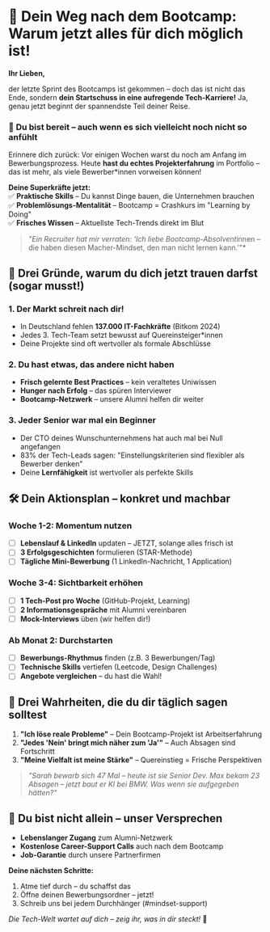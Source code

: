 # 🌟 **Dein Weg nach dem Bootcamp: Warum jetzt alles für dich möglich ist!**  

**Ihr Lieben,**  

der letzte Sprint des Bootcamps ist gekommen – doch das ist nicht das Ende, sondern **dein Startschuss in eine aufregende Tech-Karriere!** Ja, genau jetzt beginnt der spannendste Teil deiner Reise.  

### 🚀 **Du bist bereit – auch wenn es sich vielleicht noch nicht so anfühlt**  
Erinnere dich zurück: Vor einigen Wochen warst du noch am Anfang im Bewerbungsprozess. Heute **hast du echtes Projekterfahrung** im Portfolio – das ist mehr, als viele Bewerber*innen vorweisen können!  

**Deine Superkräfte jetzt:**  
✅ **Praktische Skills** – Du kannst Dinge bauen, die Unternehmen brauchen  
✅ **Problemlösungs-Mentalität** – Bootcamp = Crashkurs im "Learning by Doing"  
✅ **Frisches Wissen** – Aktuellste Tech-Trends direkt im Blut  

> *"Ein Recruiter hat mir verraten: 'Ich liebe Bootcamp-Absolvent*innen – die haben diesen Macher-Mindset, den man nicht lernen kann.'"*  

## 💪 **Drei Gründe, warum du dich jetzt trauen darfst (sogar musst!)**  

### 1. **Der Markt schreit nach dir!**  
- In Deutschland fehlen **137.000 IT-Fachkräfte** (Bitkom 2024)  
- Jedes 3. Tech-Team setzt bewusst auf Quereinsteiger*innen  
- Deine Projekte sind oft wertvoller als formale Abschlüsse  

### 2. **Du hast etwas, das andere nicht haben**  
- **Frisch gelernte Best Practices** – kein veraltetes Uniwissen  
- **Hunger nach Erfolg** – das spüren Interviewer  
- **Bootcamp-Netzwerk** – unsere Alumni helfen dir weiter  

### 3. **Jeder Senior war mal ein Beginner**  
- Der CTO deines Wunschunternehmens hat auch mal bei Null angefangen  
- 83% der Tech-Leads sagen: "Einstellungskriterien sind flexibler als Bewerber denken"  
- Deine **Lernfähigkeit** ist wertvoller als perfekte Skills  

## 🛠️ **Dein Aktionsplan – konkret und machbar**  

### **Woche 1-2: Momentum nutzen**  
- [ ] **Lebenslauf & LinkedIn** updaten – JETZT, solange alles frisch ist  
- [ ] **3 Erfolgsgeschichten** formulieren (STAR-Methode)  
- [ ] **Tägliche Mini-Bewerbung** (1 LinkedIn-Nachricht, 1 Application)  

### **Woche 3-4: Sichtbarkeit erhöhen**  
- [ ] **1 Tech-Post pro Woche** (GitHub-Projekt, Learning)  
- [ ] **2 Informationsgespräche** mit Alumni vereinbaren  
- [ ] **Mock-Interviews** üben (wir helfen dir!)  

### **Ab Monat 2: Durchstarten**  
- [ ] **Bewerbungs-Rhythmus** finden (z.B. 3 Bewerbungen/Tag)  
- [ ] **Technische Skills** vertiefen (Leetcode, Design Challenges)  
- [ ] **Angebote vergleichen** – du hast die Wahl!  

## 🌈 **Drei Wahrheiten, die du dir täglich sagen solltest**  

1. **"Ich löse reale Probleme"** – Dein Bootcamp-Projekt ist Arbeitserfahrung  
2. **"Jedes 'Nein' bringt mich näher zum 'Ja'"** – Auch Absagen sind Fortschritt  
3. **"Meine Vielfalt ist meine Stärke"** – Quereinstieg = Frische Perspektiven  

> *"Sarah bewarb sich 47 Mal – heute ist sie Senior Dev. Max bekam 23 Absagen – jetzt baut er KI bei BMW. Was wenn sie aufgegeben hätten?"*  

## 🤝 **Du bist nicht allein – unser Versprechen**  
- **Lebenslanger Zugang** zum Alumni-Netzwerk  
- **Kostenlose Career-Support Calls** auch nach dem Bootcamp  
- **Job-Garantie** durch unsere Partnerfirmen  

**Deine nächsten Schritte:**  
1. Atme tief durch – du schaffst das  
2. Öffne deinen Bewerbungsordner – jetzt!  
3. Schreib uns bei jedem Durchhänger (#mindset-support)  

*Die Tech-Welt wartet auf dich – zeig ihr, was in dir steckt!* 🚀  
